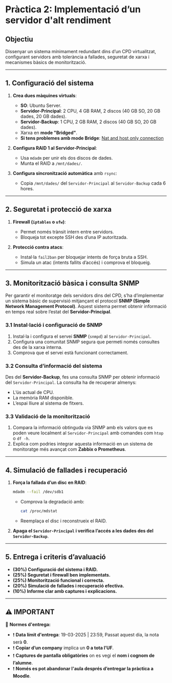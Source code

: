 # **Pràctica 2: Implementació d’un servidor d'alt rendiment**

## **Objectiu**
Dissenyar un sistema mínimament redundant dins d’un CPD virtualitzat, configurant servidors amb tolerància a fallades, seguretat de xarxa i mecanismes bàsics de monitorització.

---

## **1. Configuració del sistema**
1. **Crea dues màquines virtuals**:
   - **SO**: Ubuntu Server.
   - **Servidor-Principal**: 2 CPU, 4 GB RAM, 2 discos (40 GB SO, 20 GB dades, 20 GB dades).
   - **Servidor-Backup**: 1 CPU, 2 GB RAM, 2 discos (40 GB SO, 20 GB dades).
   - Xarxa en **mode "Bridged"**.
   - **Si tens problemes amb mode Bridge**: [Nat and host only connection](../02-xtra/05-nat-and-host-only-connection.md)

2. **Configura RAID 1 al Servidor-Principal**:
   - Usa `mdadm` per unir els dos discos de dades.
   - Munta el RAID a `/mnt/dades/`.

3. **Configura sincronització automàtica** amb `rsync`:
   - Copia `/mnt/dades/` del `Servidor-Principal` al `Servidor-Backup` cada 6 hores.

---

## **2. Seguretat i protecció de xarxa**
1. **Firewall (`iptables` o `ufw`)**:
   - Permet només trànsit intern entre servidors.
   - Bloqueja tot excepte SSH des d’una IP autoritzada.

2. **Protecció contra atacs**:
   - Instal·la `fail2ban` per bloquejar intents de força bruta a SSH.
   - Simula un atac (intents fallits d’accés) i comprova el bloqueig.

---

## **3. Monitorització bàsica i consulta SNMP**
Per garantir el monitoratge dels servidors dins del CPD, s’ha d’implementar un sistema bàsic de supervisió mitjançant el protocol **SNMP (Simple Network Management Protocol)**. Aquest sistema permet obtenir informació en temps real sobre l’estat del **Servidor-Principal**.

### **3.1 Instal·lació i configuració de SNMP**
1. Instal·la i configura el servei **SNMP** (`snmpd`) al `Servidor-Principal`.
2. Configura una comunitat SNMP segura que permeti només consultes des de la xarxa interna.
3. Comprova que el servei està funcionant correctament.

### **3.2 Consulta d’informació del sistema**
Des del **Servidor-Backup**, fes una consulta SNMP per obtenir informació del `Servidor-Principal`. La consulta ha de recuperar almenys:
- L’ús actual de CPU.
- La memòria RAM disponible.
- L’espai lliure al sistema de fitxers.

### **3.3 Validació de la monitorització**
1. Compara la informació obtinguda via SNMP amb els valors que es poden veure localment al `Servidor-Principal` amb comandes com `htop` o `df -h`.
2. Explica com podries integrar aquesta informació en un sistema de monitoratge més avançat com **Zabbix o Prometheus**.

---

## **4. Simulació de fallades i recuperació**
1. **Força la fallada d’un disc en RAID**:
   ```bash
   mdadm --fail /dev/sdb1
   ```
   - Comprova la degradació amb:
     ```bash
     cat /proc/mdstat
     ```
   - Reemplaça el disc i reconstrueix el RAID.

2. **Apaga el `Servidor-Principal` i verifica l’accés a les dades des del `Servidor-Backup`**.

---

## **5. Entrega i criteris d’avaluació**
- **(30%) Configuració del sistema i RAID.**
- **(25%) Seguretat i firewall ben implementats.**
- **(25%) Monitorització funcional i correcta.**
- **(20%) Simulació de fallades i recuperació efectiva.**
- **(10%) Informe clar amb captures i explicacions.**

---

## ⚠️ **IMPORTANT**
🚨 **Normes d'entrega:**  
- ❗ **Data límit d'entrega**: 19-03-2025 | 23:59, Passat aquest dia, la nota serà **0**.  
- ❗ **Copiar d’un company** implica un **0 a tota l’UF**.  
- ❗ **Captures de pantalla obligatòries** on es vegi el **nom i cognom de l’alumne**.  
- ❗ **Només es pot abandonar l'aula després d’entregar la pràctica a Moodle**.  

